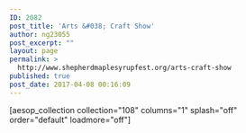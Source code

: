 ```yaml
---
ID: 2082
post_title: 'Arts &#038; Craft Show'
author: ng23055
post_excerpt: ""
layout: page
permalink: >
  http://www.shepherdmaplesyrupfest.org/arts-craft-show
published: true
post_date: 2017-04-08 00:16:09
---
```

[aesop_collection collection="108" columns="1" splash="off" order="default" loadmore="off"]